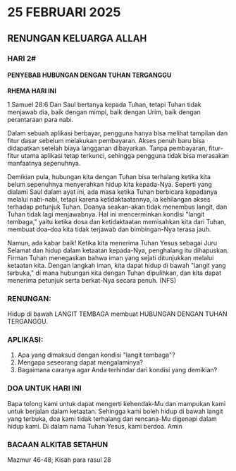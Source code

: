 # 25 FEBRUARI 2025

## RENUNGAN KELUARGA ALLAH

### HARI 2#

#### PENYEBAB HUBUNGAN DENGAN TUHAN TERGANGGU

**RHEMA HARI INI**

1 Samuel 28:6 Dan Saul bertanya kepada Tuhan, tetapi Tuhan tidak menjawab dia, baik dengan mimpi, baik dengan Urim, baik dengan perantaraan para nabi.

Dalam sebuah aplikasi berbayar, pengguna hanya bisa melihat tampilan dan fitur dasar sebelum melakukan pembayaran. Akses penuh baru bisa didapatkan setelah biaya langganan dibayarkan. Tanpa pembayaran, fitur-fitur utama aplikasi tetap terkunci, sehingga pengguna tidak bisa merasakan manfaatnya sepenuhnya.

Demikian pula, hubungan kita dengan Tuhan bisa terhalang ketika kita belum sepenuhnya menyerahkan hidup kita kepada-Nya. Seperti yang dialami Saul dalam ayat ini, ada masa ketika Tuhan berbicara kepadanya melalui nabi-nabi, tetapi karena ketidaktaatannya, ia kehilangan akses terhadap petunjuk Tuhan. Doanya seakan-akan tidak menembus langit, dan Tuhan tidak lagi menjawabnya. Hal ini mencerminkan kondisi "langit tembaga," yaitu ketika dosa dan ketidaktaatan memisahkan kita dari Tuhan, membuat doa-doa kita tidak terjawab dan bimbingan-Nya terasa jauh.

Namun, ada kabar baik! Ketika kita menerima Tuhan Yesus sebagai Juru Selamat dan hidup dalam ketaatan kepada-Nya, penghalang itu dihapuskan. Firman Tuhan menegaskan bahwa iman yang sejati ditunjukkan melalui ketaatan kita. Dengan langkah iman, kita dapat hidup di bawah "langit yang terbuka," di mana hubungan kita dengan Tuhan dipulihkan, dan kita dapat menerima petunjuk serta berkat-Nya secara penuh. (NFS)

### RENUNGAN:

Hidup di bawah LANGIT TEMBAGA membuat HUBUNGAN DENGAN TUHAN TERGANGGU.

### APLIKASI:

1. Apa yang dimaksud dengan kondisi "langit tembaga"?
2. Mengapa seseorang dapat mengalaminya?
3. Bagaimana caranya agar Anda terhindar dari kondisi yang demikian?

### DOA UNTUK HARI INI

Bapa tolong kami untuk dapat mengerti kehendak-Mu dan mampukan kami untuk berjalan dalam ketaatan. Sehingga kami boleh hidup di bawah langit yang terbuka, doa kami tidak terhalang dan rencana-Mu digenapi dalam hidup kami. Di dalam nama Tuhan Yesus, kami berdoa. Amin

### BACAAN ALKITAB SETAHUN

Mazmur 46-48; Kisah para rasul 28
